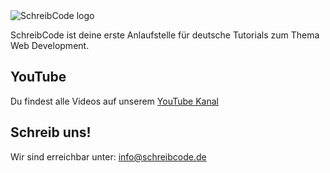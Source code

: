 <img src="https://github.com/SchreibCode/.github/blob/main/profile/github-banner.png" alt="SchreibCode logo"/>

SchreibCode ist deine erste Anlaufstelle für deutsche Tutorials zum Thema
Web Development.

## YouTube

Du findest alle Videos auf unserem [YouTube Kanal](https://www.youtube.com/channel/UC1NIFAe0XtxsPKWCJU-4O0A)

## Schreib uns!

Wir sind erreichbar unter: [info@schreibcode.de](mailto:info@schreibcode.de)
